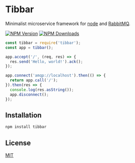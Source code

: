 # Tibbar
  Minimalist microservice framework for [node](http://nodejs.org) and [RabbitMQ](https://rabbitmq.com).

  [![NPM Version][npm-image]][npm-url]
  [![NPM Downloads][downloads-image]][downloads-url]

```js
const tibbar = require('tibbar');
const app = tibbar();

app.accept('/', (req, res) => {
  res.send('Hello, world!').ack();
});

app.connect('amqp://localhost').then(() => {
  return app.call('/');
}).then(res => {
  console.log(res.asString());
  app.disconnect();
});
```

## Installation
```bash
npm install tibbar
```

## License
  [MIT](LICENSE)


[npm-image]: https://img.shields.io/npm/v/tibbar.svg
[npm-url]: https://npmjs.org/package/tibbar
[downloads-image]: https://img.shields.io/npm/dm/tibbar.svg
[downloads-url]: https://npmjs.org/package/tibbar